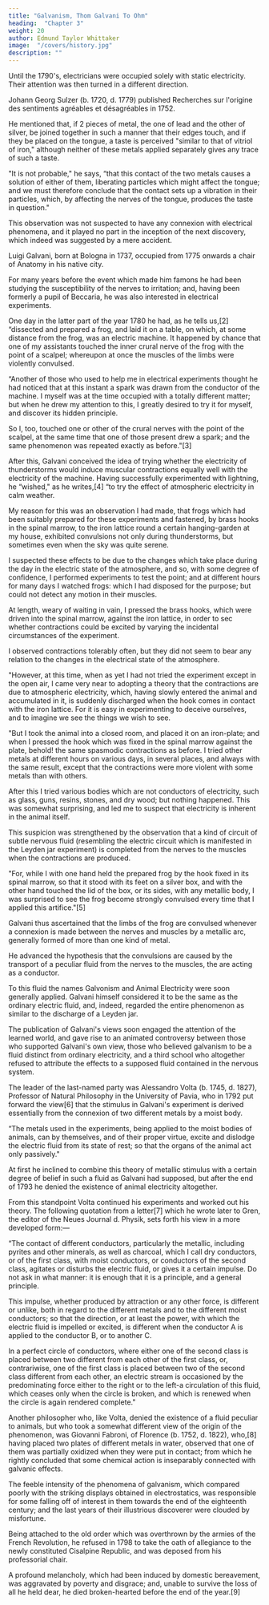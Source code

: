```yaml
---
title: "Galvanism, Thom Galvani To Ohm"
heading:  "Chapter 3"
weight: 20
author: Edmund Taylor Whittaker
image:  "/covers/history.jpg"
description: ""
---
```




Until the 1790's, electricians were occupied solely with static electricity. Their attention was then turned in a different direction.

Johann Georg Sulzer (b. 1720, d. 1779) published Recherches sur l'origine des sentiments agréables et désagréables in 1752.

He mentioned that, if 2 pieces of metal, the one of lead and the other of silver, be joined together in such a manner that their edges touch, and if they be placed on the tongue, a taste is perceived "similar to that of vitriol of iron," although neither of these metals applied separately gives any trace of such a taste. 

"It is not probable," he says, “that this contact of the two metals causes a solution of either of them, liberating particles which might affect the tongue; and we must therefore conclude that the contact sets up a vibration in their particles, which, by affecting the nerves of the tongue, produces the taste in question."

This observation was not suspected to have any connexion with electrical phenomena, and it played no part in the inception of the next discovery, which indeed was suggested by a mere accident.

Luigi Galvani, born at Bologna in 1737, occupied from 1775 onwards a chair of Anatomy in his native city. 

For many years before the event which made him famons he had been studying the susceptibility of the nerves to irritation; and, having been formerly a pupil of Beccaria, he was also interested in electrical experiments. 

One day in the latter part of the year 1780 he had, as he tells us,[2] “dissected and prepared a frog, and laid it on a table, on which, at some distance from the frog, was an electric machine. It happened by chance that one of my assistants touched the inner crural nerve of the frog with the point of a scalpel; whereupon at once the muscles of the limbs were violently convulsed.

“Another of those who used to help me in electrical experiments thought he had noticed that at this instant a spark was drawn from the conductor of the machine. I myself was at the time occupied with a totally different matter; but when he drew my attention to this, I greatly desired to try it for myself, and discover its hidden principle. 

So I, too, touched one or other of the crural nerves with the point of the scalpel, at the same time that one of those present drew a spark; and the same phenomenon was repeated exactly as before."[3]

After this, Galvani conceived the idea of trying whether the electricity of thunderstorms would induce muscular contractions equally well with the electricity of the machine. Having successfully experimented with lightning, he “wished," as he writes,[4] “to try the effect of atmospheric electricity in calm weather. 

My reason for this was an observation I had made, that frogs which had been suitably prepared for these experiments and fastened, by brass hooks in the spinal marrow, to the iron lattice round a certain hanging-garden at my house, exhibited convulsions not only during thunderstorms, but sometimes even when the sky was quite serene. 

I suspected these effects to be due to the changes which take place during the day in the electric state of the atmosphere, and so, with some degree of confidence, I performed experiments to test the point; and at different hours for many days I watched frogs: which I had disposed for the purpose; but could not detect any motion in their muscles. 

At length, weary of waiting in vain, I pressed the brass hooks, which were driven into the spinal marrow, against the iron lattice, in order to sec whether contractions could be excited by varying the incidental circumstances of the experiment. 

I observed contractions tolerably often, but they did not seem to bear any relation to the changes in the electrical state of the atmosphere.

"However, at this time, when as yet I had not tried the experiment except in the open air, I came very near to adopting a theory that the contractions are due to atmospheric electricity, which, having slowly entered the animal and accumulated in it, is suddenly discharged when the hook comes in contact with the iron lattice. For it is easy in experimenting to deceive ourselves, and to imagine we see the things we wish to see.

"But I took the animal into a closed room, and placed it on an iron-plate; and when I pressed the hook which was fixed in the spinal marrow against the plate, behold! the same spasmodic contractions as before. I tried other metals at different hours on various days, in several places, and always with the same result, except that the contractions were more violent with some metals than with others. 

After this I tried various bodies which are not conductors of electricity, such as glass, guns, resins, stones, and dry wood; but nothing happened. This was somewhat surprising, and led me to suspect that electricity is inherent in the animal itself. 

This suspicion was strengthened by the observation that a kind of circuit of subtle nervous fluid (resembling the electric circuit which is manifested in the Leyden jar experiment) is completed from the nerves to the muscles when the contractions are produced.

"For, while I with one hand held the prepared frog by the hook fixed in its spinal marrow, so that it stood with its feet on a silver box, and with the other hand touched the lid of the box, or its sides, with any metallic body, I was surprised to see the frog become strongly convulsed every time that I applied this artifice."[5]

Galvani thus ascertained that the limbs of the frog are convulsed whenever a connexion is made between the nerves and muscles by a metallic arc, generally formed of more than one kind of metal. 

He advanced the hypothesis that the convulsions are caused by the transport of a peculiar fluid from the nerves to the muscles, the are acting as a conductor. 

To this fluid the names Galvonism and Animal Electricity were soon generally applied. Galvani himself considered it to be the same as the ordinary electric fluid, and, indeed, regarded the entire phenomenon as similar to the discharge of a Leyden jar.

The publication of Galvani's views soon engaged the attention of the learned world, and gave rise to an animated controversy between those who supported Galvani's own view, those who believed galvanism to be a fluid distinct from ordinary electricity, and a third school who altogether refused to attribute the effects to a supposed fluid contained in the nervous system. 

The leader of the last-named party was Alessandro Volta (b. 1745, d. 1827), Professor of Natural Philosophy in the University of Pavia, who in 1792 put forward the view[6] that the stimulus in Galvani's experiment is derived essentially from the connexion of two different metals by a moist body.

“The metals used in the experiments, being applied to the moist bodies of animals, can by themselves, and of their proper virtue, excite and dislodge the electric fluid from its state of rest; so that the organs of the animal act only passively." 

At first he inclined to combine this theory of metallic stimulus with a certain degree of belief in such a fluid as Galvani had supposed, but after the end of 1793 he denied the existence of animal electricity altogether.

From this standpoint Volta continued his experiments and worked out his theory. The following quotation from a letter[7] which he wrote later to Gren, the editor of the Neues Journal d. Physik, sets forth his view in a more developed form:—

“The contact of different conductors, particularly the metallic, including pyrites and other minerals, as well as charcoal, which I call dry conductors, or of the first class, with moist conductors, or conductors of the second class, agitates or disturbs the electric fluid, or gives it a certain impulse. Do not ask in what manner: it is enough that it is a principle, and a general principle. 

This impulse, whether produced by attraction or any other force, is different or unlike, both in regard to the different metals and to the different moist conductors; so that the direction, or at least the power, with which the electric fluid is impelled or excited, is different when the conductor A is applied to the conductor B, or to another C.

In a perfect circle of conductors, where either one of the second class is placed between two different from each other of the first class, or, contrariwise, one of the first class is placed between two of the second class different from each other, an electric stream is occasioned by the predominating force either to the right or to the left-a circulation of this fluid, which ceases only when the circle is broken, and which is renewed when the circle is again rendered complete."

Another philosopher who, like Volta, denied the existence of a fluid peculiar to animals, but who took a somewhat different view of the origin of the phenomenon, was Giovanni Fabroni, of Florence (b. 1752, d. 1822), who,[8] having placed two plates of different metals in water, observed that one of them was partially oxidized when they were put in contact; from which he rightly concluded that some chemical action is inseparably connected with galvanic effects.

The feeble intensity of the phenomena of galvanism, which compared poorly with the striking displays obtained in electrostatics, was responsible for some falling off of interest in them towards the end of the eighteenth century; and the last years of their illustrious discoverer were clouded by misfortune. 

Being attached to the old order which was overthrown by the armies of the French Revolution, he refused in 1798 to take the oath of allegiance to the newly constituted Cisalpine Republic, and was deposed from his professorial chair. 

A profound melancholy, which had been induced by domestic bereavement, was aggravated by poverty and disgrace; and, unable to survive the loss of all he held dear, he died broken-hearted before the end of the year.[9]
